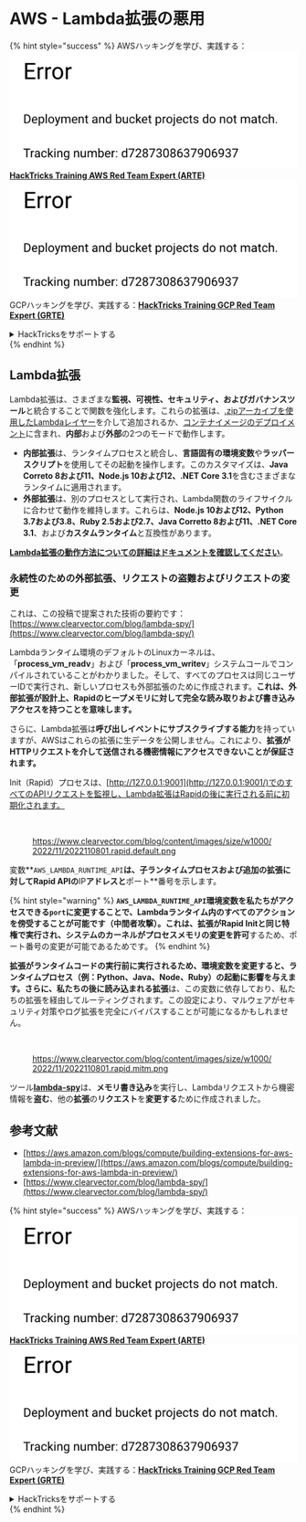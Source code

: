 # AWS - Lambda拡張の悪用

{% hint style="success" %}
AWSハッキングを学び、実践する：<img src="../../../../.gitbook/assets/image (1) (1).png" alt="" data-size="line">[**HackTricks Training AWS Red Team Expert (ARTE)**](https://training.hacktricks.xyz/courses/arte)<img src="../../../../.gitbook/assets/image (1) (1).png" alt="" data-size="line">\
GCPハッキングを学び、実践する：<img src="../../../../.gitbook/assets/image (2).png" alt="" data-size="line">[**HackTricks Training GCP Red Team Expert (GRTE)**<img src="../../../../.gitbook/assets/image (2).png" alt="" data-size="line">](https://training.hacktricks.xyz/courses/grte)

<details>

<summary>HackTricksをサポートする</summary>

* [**サブスクリプションプラン**](https://github.com/sponsors/carlospolop)を確認してください！
* **💬 [**Discordグループ**](https://discord.gg/hRep4RUj7f)または[**Telegramグループ**](https://t.me/peass)に参加するか、**Twitter** 🐦 [**@hacktricks\_live**](https://twitter.com/hacktricks\_live)**をフォローしてください。**
* **[**HackTricks**](https://github.com/carlospolop/hacktricks)および[**HackTricks Cloud**](https://github.com/carlospolop/hacktricks-cloud)のGitHubリポジトリにPRを送信してハッキングトリックを共有してください。**

</details>
{% endhint %}

## Lambda拡張

Lambda拡張は、さまざまな**監視、可視性、セキュリティ、およびガバナンスツール**と統合することで関数を強化します。これらの拡張は、[.zipアーカイブを使用したLambdaレイヤー](https://docs.aws.amazon.com/lambda/latest/dg/configuration-layers.html)を介して追加されるか、[コンテナイメージのデプロイメント](https://aws.amazon.com/blogs/compute/working-with-lambda-layers-and-extensions-in-container-images/)に含まれ、**内部**および**外部**の2つのモードで動作します。

* **内部拡張**は、ランタイムプロセスと統合し、**言語固有の環境変数**や**ラッパースクリプト**を使用してその起動を操作します。このカスタマイズは、**Java Correto 8および11、Node.js 10および12、.NET Core 3.1**を含むさまざまなランタイムに適用されます。
* **外部拡張**は、別のプロセスとして実行され、Lambda関数のライフサイクルに合わせて動作を維持します。これらは、**Node.js 10および12、Python 3.7および3.8、Ruby 2.5および2.7、Java Corretto 8および11、.NET Core 3.1**、および**カスタムランタイム**と互換性があります。

[**Lambda拡張の動作方法についての詳細はドキュメントを確認してください**](https://docs.aws.amazon.com/lambda/latest/dg/runtimes-extensions-api.html)。

### 永続性のための外部拡張、リクエストの盗難およびリクエストの変更

これは、この投稿で提案された技術の要約です：[https://www.clearvector.com/blog/lambda-spy/](https://www.clearvector.com/blog/lambda-spy/)

Lambdaランタイム環境のデフォルトのLinuxカーネルは、「**process\_vm\_readv**」および「**process\_vm\_writev**」システムコールでコンパイルされていることがわかりました。そして、すべてのプロセスは同じユーザーIDで実行され、新しいプロセスも外部拡張のために作成されます。**これは、外部拡張が設計上、Rapidのヒープメモリに対して完全な読み取りおよび書き込みアクセスを持つことを意味します。**

さらに、Lambda拡張は**呼び出しイベントにサブスクライブする能力**を持っていますが、AWSはこれらの拡張に生データを公開しません。これにより、**拡張がHTTPリクエストを介して送信される機密情報にアクセスできないことが保証されます。**

Init（Rapid）プロセスは、[http://127.0.0.1:9001](http://127.0.0.1:9001/)でのすべてのAPIリクエストを監視し、Lambda拡張はRapidの後に実行される前に初期化されます。

<figure><img src="../../../../.gitbook/assets/image (254).png" alt=""><figcaption><p><a href="https://www.clearvector.com/blog/content/images/size/w1000/2022/11/2022110801.rapid.default.png">https://www.clearvector.com/blog/content/images/size/w1000/2022/11/2022110801.rapid.default.png</a></p></figcaption></figure>

変数**`AWS_LAMBDA_RUNTIME_API`**は、**子ランタイムプロセス**および追加の拡張に対してRapid APIの**IP**アドレスと**ポート**番号を示します。

{% hint style="warning" %}
**`AWS_LAMBDA_RUNTIME_API`**環境変数を私たちがアクセスできる**`port`**に変更することで、Lambdaランタイム内のすべてのアクションを傍受することが可能です（**中間者攻撃**）。これは、拡張がRapid Initと同じ特権で実行され、システムのカーネルが**プロセスメモリの変更を許可**するため、ポート番号の変更が可能であるためです。
{% endhint %}

**拡張がランタイムコードの実行前に実行されるため、**環境変数を変更すると、ランタイムプロセス（例：Python、Java、Node、Ruby）の起動に影響を与えます。さらに、私たちの後に読み込まれる**拡張**は、この変数に依存しており、私たちの拡張を経由してルーティングされます。この設定により、マルウェアがセキュリティ対策やログ拡張を完全にバイパスすることが可能になるかもしれません。

<figure><img src="../../../../.gitbook/assets/image (267).png" alt=""><figcaption><p><a href="https://www.clearvector.com/blog/content/images/size/w1000/2022/11/2022110801.rapid.mitm.png">https://www.clearvector.com/blog/content/images/size/w1000/2022/11/2022110801.rapid.mitm.png</a></p></figcaption></figure>

ツール[**lambda-spy**](https://github.com/clearvector/lambda-spy)は、**メモリ書き込み**を実行し、Lambdaリクエストから機密情報を**盗む**、他の**拡張**の**リクエスト**を**変更する**ために作成されました。

## 参考文献

* [https://aws.amazon.com/blogs/compute/building-extensions-for-aws-lambda-in-preview/](https://aws.amazon.com/blogs/compute/building-extensions-for-aws-lambda-in-preview/)
* [https://www.clearvector.com/blog/lambda-spy/](https://www.clearvector.com/blog/lambda-spy/)

{% hint style="success" %}
AWSハッキングを学び、実践する：<img src="../../../../.gitbook/assets/image (1) (1).png" alt="" data-size="line">[**HackTricks Training AWS Red Team Expert (ARTE)**](https://training.hacktricks.xyz/courses/arte)<img src="../../../../.gitbook/assets/image (1) (1).png" alt="" data-size="line">\
GCPハッキングを学び、実践する：<img src="../../../../.gitbook/assets/image (2).png" alt="" data-size="line">[**HackTricks Training GCP Red Team Expert (GRTE)**<img src="../../../../.gitbook/assets/image (2).png" alt="" data-size="line">](https://training.hacktricks.xyz/courses/grte)

<details>

<summary>HackTricksをサポートする</summary>

* [**サブスクリプションプラン**](https://github.com/sponsors/carlospolop)を確認してください！
* **💬 [**Discordグループ**](https://discord.gg/hRep4RUj7f)または[**Telegramグループ**](https://t.me/peass)に参加するか、**Twitter** 🐦 [**@hacktricks\_live**](https://twitter.com/hacktricks\_live)**をフォローしてください。**
* **[**HackTricks**](https://github.com/carlospolop/hacktricks)および[**HackTricks Cloud**](https://github.com/carlospolop/hacktricks-cloud)のGitHubリポジトリにPRを送信してハッキングトリックを共有してください。**

</details>
{% endhint %}
